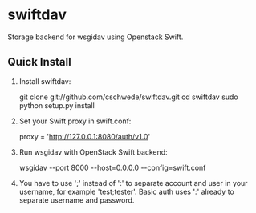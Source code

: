 swiftdav
========

Storage backend for wsgidav using Openstack Swift. 

Quick Install
-------------

1) Install swiftdav:

    git clone git://github.com/cschwede/swiftdav.git
    cd swiftdav
    sudo python setup.py install

2) Set your Swift proxy in swift.conf:

    proxy = 'http://127.0.0.1:8080/auth/v1.0'


3) Run wsgidav with OpenStack Swift backend:

    wsgidav --port 8000 --host=0.0.0.0 --config=swift.conf

4) You have to use ';' instead of ':' to separate account and user in your username,
   for example 'test;tester'. Basic auth uses ':' already to separate username and password.
